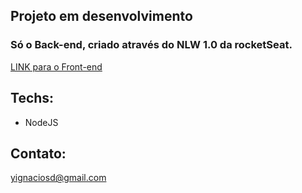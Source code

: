 ## Projeto em desenvolvimento

### Só o Back-end, criado através do NLW 1.0 da rocketSeat.

[LINK para o Front-end](https://github.com/Ignacio-antonio/NLW.1-frontend)

## Techs:
- NodeJS


## Contato:
yignaciosd@gmail.com